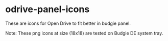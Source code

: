 # odrive-panel-icons

These are icons for Open Drive to fit better in budgie panel.

Note: These png icons at size (18x18) are tested on Budgie DE system tray.

